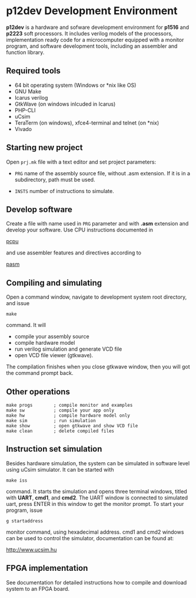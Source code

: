 # p12dev Development Environment

**p12dev** is a hardware and sofware development environment for
**p1516** and **p2223** soft processors. It includes verilog models of
the processors, implementation ready code for a microcomputer equipped
with a monitor program, and software development tools, including an
assembler and function library.


## Required tools

- 64 bit operating system (Windows or *nix like OS)
- GNU Make
- Icarus verilog
- GtkWave (on windows inlcuded in Icarus)
- PHP-CLI
- uCsim
- TeraTerm (on windows), xfce4-terminal and telnet (on *nix)
- Vivado


## Starting new project

Open `prj.mk` file with a text editor and set project parameters:

- `PRG` name of the assembly source file, without .asm extension. If
  it is in a subdirectory, path must be used.
  
- `INSTS` number of instructions to simulate.


## Develop software

Create a file with name used in `PRG` parameter and with **.asm**
extension and develop your software. Use CPU instructions documented in

[pcpu](https://docs.google.com/document/d/1MMJTB6DxL5sSkYoF5do1A1qZC5c4BnU0c9VOwRNeq6Y/edit?usp=sharing)

and use assembler features and directives according to

[pasm](https://docs.google.com/document/d/1bQZooX6hUN2C4n99xTbH_ixLitfhPmOWg5OT2IrxJ5U/edit?usp=sharing)


## Compiling and simulating

Open a command window, navigate to development system root directory,
and issue

```
make
```

command. It will

- compile your assembly source
- compile hardware model
- run verilog simulation and generate VCD file
- open VCD file viewer (gtkwave).

The compilation finishes when you close gtkwave window, then you will
got the command prompt back.


## Other operations

```
make progs        ; compile monitor and examples
make sw           ; compile your app only
make hw           ; compile hardware model only
make sim          ; run simulation
make show         ; open gtkwave and show VCD file
make clean        ; delete compiled files
```


## Instruction set simulation

Besides hardware simulation, the system can be simulated in software
level using uCsim simulator. It can be started with

```
make iss
```

command. It starts the simulation and opens three terminal windows,
titled with **UART**, **cmd1**, and **cmd2**. The UART window is
connected to simulated uart, press ENTER in this window to get the
monitor prompt. To start your program, issue

```
g startaddress
```

monitor command, using hexadecimal address. cmd1 and cmd2 windows can
be used to control the simulator, documentation can be found at:

http://www.ucsim.hu


## FPGA implementation

See documentation for detailed instructions how to compile and
download system to an FPGA board.
